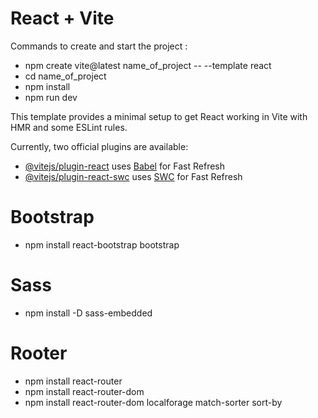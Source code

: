 # React + Vite

Commands to create and start the project :
- npm create vite@latest name_of_project -- --template react
- cd name_of_project
- npm install
- npm run dev

This template provides a minimal setup to get React working in Vite with HMR and some ESLint rules.

Currently, two official plugins are available:

- [@vitejs/plugin-react](https://github.com/vitejs/vite-plugin-react/blob/main/packages/plugin-react/README.md) uses [Babel](https://babeljs.io/) for Fast Refresh
- [@vitejs/plugin-react-swc](https://github.com/vitejs/vite-plugin-react-swc) uses [SWC](https://swc.rs/) for Fast Refresh

# Bootstrap

- npm install react-bootstrap bootstrap

# Sass

- npm install -D sass-embedded

# Rooter

- npm install react-router
- npm install react-router-dom
- npm install react-router-dom localforage match-sorter sort-by